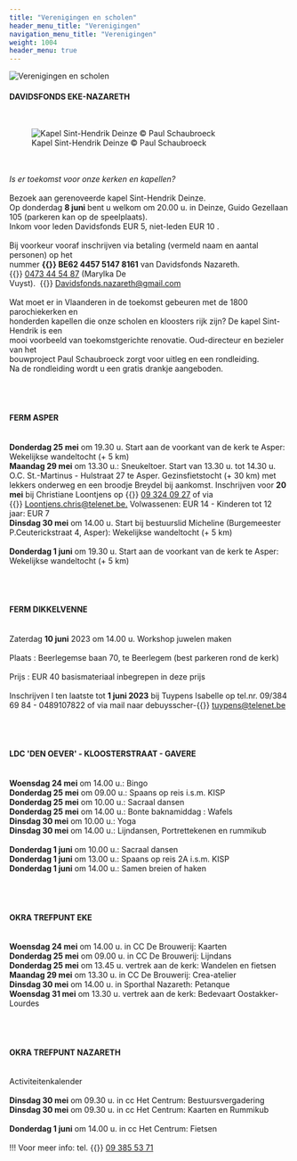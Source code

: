 ```yaml
---
title: "Verenigingen en scholen"
header_menu_title: "Verenigingen"
navigation_menu_title: "Verenigingen"
weight: 1004
header_menu: true
---
```


![Verenigingen en scholen](images/verenigingen-en-scholen.jpg)




#### DAVIDSFONDS EKE-NAZARETH
<br>
<figure><img src="images/pb-df.jpg" alt=" Kapel Sint-Hendrik Deinze © Paul Schaubroeck" style="max-height: 500px; max-width: 500px;" /><figcaption> Kapel Sint-Hendrik Deinze © Paul Schaubroeck</figcaption></figure><br>
<br>
<i>Is er toekomst voor onze kerken en kapellen?</i><br>
<br>
Bezoek aan gerenoveerde kapel Sint-Hendrik Deinze.<br>
Op donderdag <b>8 juni</b> bent u welkom om 20.00 u. in Deinze, Guido Gezellaan 105 (parkeren kan op de speelplaats).<br>
Inkom voor leden Davidsfonds EUR 5, niet-leden EUR 10 .<br>
<br>
Bij voorkeur vooraf inschrijven via betaling (vermeld naam en aantal personen) op het<br>
nummer <b>{{<icon class="fa fa-piggy-bank">}}&nbsp;BE62 4457 5147 8161</b> van Davidsfonds Nazareth. {{<icon class="fa fa-phone">}}&nbsp;<a href="tel:0473445487">0473 44 54 87</a> (Marylka De<br>
Vuyst).  {{<icon class="fa fa-envelope">}}&nbsp;<a href="Davidsfonds.nazareth@gmail.com">Davidsfonds.nazareth@gmail.com</a><br>
<br>
Wat moet er in Vlaanderen in de toekomst gebeuren met de 1800 parochiekerken en<br>
honderden kapellen die onze scholen en kloosters rijk zijn? De kapel Sint-Hendrik is een<br>
mooi voorbeeld van toekomstgerichte renovatie. Oud-directeur en bezieler van het<br>
bouwproject Paul Schaubroeck zorgt voor uitleg en een rondleiding.<br>
Na de rondleiding wordt u een gratis drankje aangeboden.<br>
<br>
<br>
<br>





#### FERM ASPER
<br>
<b>Donderdag 25 mei</b> om 19.30 u. Start aan de voorkant van de kerk te Asper: Wekelijkse wandeltocht (+ 5 km)<br>
<b>Maandag 29 mei</b> om 13.30 u.: Sneukeltoer. Start van 13.30 u. tot 14.30 u. O.C. St.-Martinus - Hulstraat 27 te Asper. Gezinsfietstocht (+ 30 km) met lekkers onderweg en een broodje Breydel bij aankomst. Inschrijven voor <b>20 mei</b> bij Christiane Loontjens op {{<icon class="fa fa-phone">}}&nbsp;<a href="tel:093240927">09 324 09 27</a> of via {{<icon class="fa fa-envelope">}}&nbsp;<a href="Loontjens.chris@telenet.be.">Loontjens.chris@telenet.be.</a> Volwassenen: EUR 14 - Kinderen tot 12 jaar: EUR 7<br>
<b>Dinsdag 30 mei</b> om 14.00 u. Start bij bestuurslid Micheline (Burgemeester P.Ceuterickstraat 4, Asper): Wekelijkse wandeltocht (+ 5 km)<br>
<br>
<b>Donderdag 1 juni</b> om 19.30 u. Start aan de voorkant van de kerk te Asper: Wekelijkse wandeltocht (+ 5 km)<br>
<br>
<br>
<br>





#### FERM DIKKELVENNE
<br>
Zaterdag <b>10 juni</b> 2023 om 14.00 u. Workshop juwelen maken<br>
<br>
Plaats : Beerlegemse baan 70, te Beerlegem (best parkeren rond de kerk)<br>
<br>
Prijs : EUR 40 basismateriaal inbegrepen in deze prijs<br>
<br>
Inschrijven l ten laatste tot <b>1 juni 2023</b> bij Tuypens Isabelle op tel.nr. 09/384 69 84 - 0489107822 of via mail naar debuysscher-{{<icon class="fa fa-envelope">}}&nbsp;<a href="tuypens@telenet.be">tuypens@telenet.be</a><br>
<br>
<br>
<br>





#### LDC 'DEN OEVER' - KLOOSTERSTRAAT - GAVERE
<br>
<b>Woensdag 24 mei</b> om 14.00 u.: Bingo<br>
<b>Donderdag 25 mei</b> om 09.00 u.: Spaans op reis i.s.m. KISP<br>
<b>Donderdag 25 mei</b> om 10.00 u.: Sacraal dansen<br>
<b>Donderdag 25 mei</b> om 14.00 u.: Bonte baknamiddag : Wafels<br>
<b>Dinsdag 30 mei</b> om 10.00 u.: Yoga<br>
<b>Dinsdag 30 mei</b> om 14.00 u.: Lijndansen, Portrettekenen en rummikub<br>
<br>
<b>Donderdag 1 juni</b> om 10.00 u.: Sacraal dansen<br>
<b>Donderdag 1 juni</b> om 13.00 u.: Spaans op reis 2A i.s.m. KISP<br>
<b>Donderdag 1 juni</b> om 14.00 u.: Samen breien of haken<br>
<br>
<br>
<br>





#### OKRA TREFPUNT EKE
<br>
<b>Woensdag 24 mei</b> om 14.00 u. in CC De Brouwerij: Kaarten<br>
<b>Donderdag 25 mei</b> om 09.00 u. in CC De Brouwerij: Lijndans<br>
<b>Donderdag 25 mei</b> om 13.45 u. vertrek aan de kerk: Wandelen en fietsen<br>
<b>Maandag 29 mei</b> om 13.30 u. in CC De Brouwerij: Crea-atelier<br>
<b>Dinsdag 30 mei</b> om 14.00 u. in Sporthal Nazareth: Petanque<br>
<b>Woensdag 31 mei</b> om 13.30 u. vertrek aan de kerk: Bedevaart Oostakker-Lourdes<br>
<br>
<br>
<br>





#### OKRA TREFPUNT NAZARETH
<br>
Activiteitenkalender<br>
<br>
<b>Dinsdag 30 mei</b> om 09.30 u. in cc Het Centrum: Bestuursvergadering<br>
<b>Dinsdag 30 mei</b> om 09.30 u. in cc Het Centrum: Kaarten en Rummikub<br>
<br>
<b>Donderdag 1 juni</b> om 14.00 u. in cc Het Centrum: Fietsen<br>
<br>
!!! Voor meer info: tel. {{<icon class="fa fa-phone">}}&nbsp;<a href="tel:093855371">09 385 53 71</a><br>
<br>
<br>
<br>


